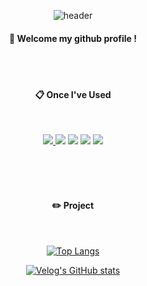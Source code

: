 <div align="center"> 

![header](https://capsule-render.vercel.app/api?type=cylinder&color=000000&height=150&section=header&text=KimKyunghwan&fontColor=ffffff&fontSize=70&animation=fadeIn&fontAlignY=55&desc=%20&descAlignY=62&descAlign=62)
  
####  :wave: Welcome my github profile !

  
 <br/>
 <br/>
  
####  :clipboard: Once I've Used 
  
 <br/>
  

<a href="www.linkedin.com/in/KyunghwanK1m"> <img src="https://img.shields.io/badge/linkedin-0A66C2?style=for-the-badge&logo=linkedin&logoColor=white"> </a>
<img src="https://img.shields.io/badge/tistory-000000?style=for-the-badge&logo=tistory&logoColor=white"> 
<img src="https://img.shields.io/badge/instagram-E4405F?style=for-the-badge&logo=instagram&logoColor=white">
<img src="https://img.shields.io/badge/gmail-gmail?style=for-the-badge&logo=gmail&logoColor=white">
<img src="https://img.shields.io/badge/github-181717?style=for-the-badge&logo=github&logoColor=white">
 
   <br/>
   <br/>
   
  <br/>
  
<div align="center"> 

#### :pencil2: Project
 
  <br/>
  
[![Top Langs](https://github-readme-stats.vercel.app/api/top-langs/?username=893107&layout=compact)](https://github.com/anuraghazra/github-readme-stats)
  
[![Velog's GitHub stats](https://velog-readme-stats.vercel.app/api?name=somm&color=dark)](https://velog.io/@somm)
</div>
